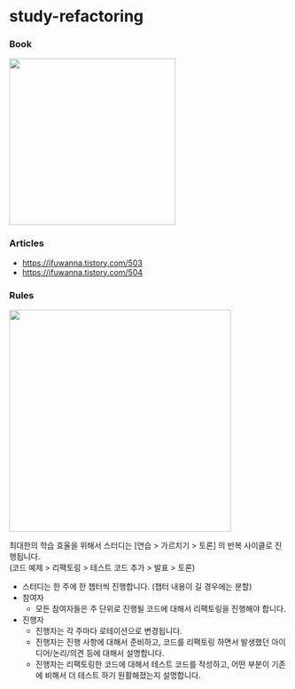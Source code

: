 # study-refactoring

### Book
<img width=300 src="https://user-images.githubusercontent.com/26326015/226294075-8eb43009-e4bf-4ac8-9954-aa5c337bf302.png" />

### Articles
- https://ifuwanna.tistory.com/503
- https://ifuwanna.tistory.com/504

### Rules
<img width=400 src="https://user-images.githubusercontent.com/26326015/226519345-3cf7fdfc-3c95-4301-b81b-519f44c140a5.png" />

최대한의 학습 효율을 위해서 스터디는 [연습 > 가르치기 > 토론] 의 반복 사이클로 진행됩니다.
<br/>(코드 예제 > 리팩토링 > 테스트 코드 추가 > 발표 > 토론)
- 스터디는 한 주에 한 챕터씩 진행합니다. (챕터 내용이 길 경우에는 분할)
- 참여자
  - 모든 참여자들은 주 단위로 진행될 코드에 대해서 리팩토링을 진행해야 합니다.
- 진행자
  - 진행자는 각 주마다 로테이션으로 변경됩니다.
  - 진행자는 진행 사항에 대해서 준비하고, 코드를 리팩토링 하면서 발생했던 아이디어/논리/의견 등에 대해서 설명합니다.
  - 진행자는 리팩토링한 코드에 대해서 테스트 코드를 작성하고, 어떤 부분이 기존에 비해서 더 테스트 하기 원활해졌는지 설명합니다.
